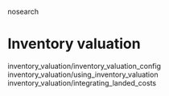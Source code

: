 nosearch  

# Inventory valuation

<div class="toctree" titlesonly="">

inventory_valuation/inventory_valuation_config
inventory_valuation/using_inventory_valuation
inventory_valuation/integrating_landed_costs

</div>
